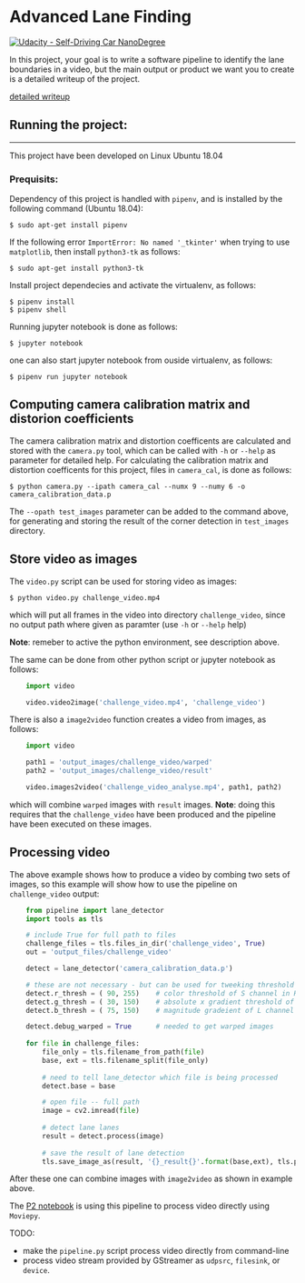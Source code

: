 # Advanced Lane Finding



[image1]: ./output_images/corners_calibration2.jpg
[image2]: ./output_images/corners_calibration3.jpg
[image3]: ./test_images/test1.jpg
[image4]: ./output_images/undist_test1.jpg
[image5]: ./output_images/undist_diff_test1.jpg
[image6]: ./output_images/test_images/binary/test1_binary.jpg
[image7]: ./output_images/test_images/binary/test2_binary.jpg
[warped1]: ./output_images/test_images/warped/test1_warped.jpg
[warped2]: ./output_images/test_images/warped/test2_warped.jpg
[warped3]: ./output_images/test_images/color/test1_warped.jpg
[warped4]: ./output_images/test_images/color/test2_warped.jpg


[![Udacity - Self-Driving Car NanoDegree](https://s3.amazonaws.com/udacity-sdc/github/shield-carnd.svg)](http://www.udacity.com/drive)


In this project, your goal is to write a software pipeline to identify the lane boundaries in a video, but the main output or product we want you to create is a detailed writeup of the project.    

[detailed writeup](writeup.ipynb)


## Running the project:
---

This project have been developed on Linux Ubuntu 18.04

### Prequisits:

Dependency of this project is handled with `pipenv`, and is installed by the following command (Ubuntu 18.04):
```
$ sudo apt-get install pipenv
```

If the following error `ImportError: No named '_tkinter'` when trying to use `matplotlib`, then install `python3-tk` as follows:
```
$ sudo apt-get install python3-tk
```

Install project dependecies and activate the virtualenv, as follows:
```
$ pipenv install
$ pipenv shell
```  

Running jupyter notebook is done as follows:
```
$ jupyter notebook
```

one can also start jupyter notebook from ouside virtualenv, as follows:
```
$ pipenv run jupyter notebook
```


## Computing camera calibration matrix and distorion coefficients


The camera calibration matrix and distortion coefficents are calculated and stored with the `camera.py` tool, which can be called with `-h` or `--help` as parameter for detailed help. For calculating the calibration matrix and distortion coefficents for this project, files in `camera_cal`, is done as follows:  

```
$ python camera.py --ipath camera_cal --numx 9 --numy 6 -o camera_calibration_data.p
```  

The `--opath test_images` parameter can be added to the command above, for generating and storing the result of the corner detection in `test_images` directory.

## Store video as images

The `video.py` script can be used for storing video as images:
```shell
$ python video.py challenge_video.mp4
```
which will put all frames in the video into directory `challenge_video`, since no output path where given as paramter (use `-h` or `--help` help)

**Note**: remeber to active the python environment, see description above.

The same can be done from other python script or jupyter notebook as follows:
```python 
    import video

    video.video2image('challenge_video.mp4', 'challenge_video')
```

There is also a `image2video` function creates a video from images, as follows:
```python 
    import video

    path1 = 'output_images/challenge_video/warped'
    path2 = 'output_images/challenge_video/result'

    video.images2video('challenge_video_analyse.mp4', path1, path2)
```
which will combine `warped` images with `result` images. 
**Note**: doing this requires that the `challenge_video` have been produced and the pipeline have been executed on these images.



## Processing video 

The above example shows how to produce a video by combing two sets of images, so this example will show how to use the pipeline on `challenge_video` output:

```python
    from pipeline import lane_detector
    import tools as tls

    # include True for full path to files
    challenge_files = tls.files_in_dir('challenge_video', True)
    out = 'output_files/challenge_video'

    detect = lane_detector('camera_calibration_data.p')  

    # these are not necessary - but can be used for tweeking threshold values
    detect.r_thresh = ( 90, 255)    # color threshold of S channel in HLS color space
    detect.g_thresh = ( 30, 150)    # absolute x gradient threshold of S channel in HLS color space
    detect.b_thresh = ( 75, 150)    # magnitude gradeient of L channel in HLS color space

    detect.debug_warped = True      # needed to get warped images
    
    for file in challenge_files:
        file_only = tls.filename_from_path(file)
        base, ext = tls.filename_split(file_only)
    
        # need to tell lane_detector which file is being processed
        detect.base = base

        # open file -- full path
        image = cv2.imread(file)
    
        # detect lane lanes
        result = detect.process(image)
    
        # save the result of lane detection
        tls.save_image_as(result, '{}_result{}'.format(base,ext), tls.path_join(out, 'result'))
```

After these one can combine images with `image2video` as shown in example above.

The [P2 notebook](P2.ipynb) is using this pipeline to process video directly using `Moviepy`.

TODO:
* make the `pipeline.py` script process video directly from command-line
* process video stream provided by GStreamer as `udpsrc`, `filesink`, or `device`.

